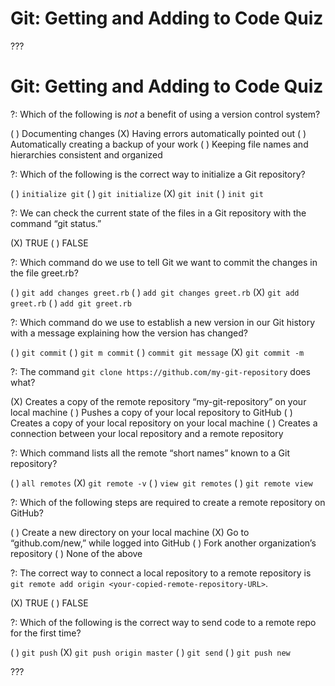 # Git: Getting and Adding to Code Quiz

???

# Git: Getting and Adding to Code Quiz

?: Which of the following is *not* a benefit of using a version control system?

( ) Documenting changes
(X) Having errors automatically pointed out
( ) Automatically creating a backup of your work
( ) Keeping file names and hierarchies consistent and organized

?: Which of the following is the correct way to initialize a Git repository?

( ) `initialize git`
( ) `git initialize`
(X) `git init`
( ) `init git`

?: We can check the current state of the files in a Git repository with the command “git status.”

(X) TRUE
( ) FALSE

?: Which command do we use to tell Git we want to commit the changes in the file greet.rb?

( ) `git add changes greet.rb`
( ) `add git changes greet.rb`
(X) `git add greet.rb`
( ) `add git greet.rb`

?: Which command do we use to establish a new version in our Git history with a message explaining how the version has changed?

( ) `git commit`
( ) `git m commit`
( ) `commit git message`
(X) `git commit -m`

?: The command `git clone https://github.com/my-git-repository` does what?

(X) Creates a copy of the remote repository “my-git-repository” on your local machine
( ) Pushes a copy of your local repository to GitHub
( ) Creates a copy of your local repository on your local machine
( ) Creates a connection between your local repository and a remote repository

?: Which command lists all the remote “short names” known to a Git repository?

( ) `all remotes`
(X) `git remote -v`
( ) `view git remotes`
( ) `git remote view`

?: Which of the following steps are required to create a remote repository on GitHub?

( ) Create a new directory on your local machine
(X) Go to “github.com/new,” while logged into GitHub
( ) Fork another organization’s repository
( ) None of the above

?: The correct way to connect a local repository to a remote repository is `git remote add origin <your-copied-remote-repository-URL>`.

(X) TRUE
( ) FALSE

?: Which of the following is the correct way to send code to a remote repo for the first time?

( ) `git push`
(X) `git push origin master`
( ) `git send`
( ) `git push new`

???
